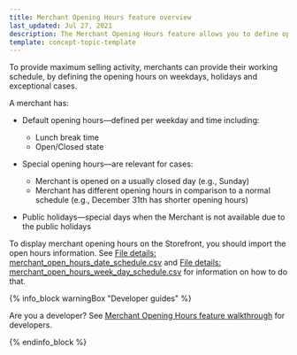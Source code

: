 ```yaml
---
title: Merchant Opening Hours feature overview
last_updated: Jul 27, 2021
description: The Merchant Opening Hours feature allows you to define opening hours for a merchant.
template: concept-topic-template
---
```


To provide maximum selling activity, merchants can provide their working schedule, by defining the opening hours on weekdays, holidays and exceptional cases.

A merchant has:

* Default opening hours—defined per weekday and time including:
    * Lunch break time
    * Open/Closed state

* Special opening hours—are relevant for cases:

    * Merchant is opened on a usually closed day (e.g., Sunday)
    * Merchant has different opening hours in comparison to a normal schedule (e.g., December 31th has shorter opening hours)

* Public holidays—special days when the Merchant is not available due to the public holidays

To display merchant opening hours on the Storefront, you should import the open hours information. See [File details: merchant_open_hours_date_schedule.csv](/docs/marketplace/dev/data-import/{{page.version}}/file-details-merchant-open-hours-date-schedule-csv.html) and [File details: merchant_open_hours_week_day_schedule.csv](/docs/marketplace/dev/data-import/{{page.version}}/file-details-merchant-open-hours-week-day-schedule-csv.html) for information on how to do that.

{% info_block warningBox "Developer guides" %}

Are you a developer? See [Merchant Opening Hours feature walkthrough](/docs/marketplace/dev/feature-walkthroughs/{{page.version}}/merchant-opening-hours-feature-walkthrough.html) for developers. 

{% endinfo_block %}